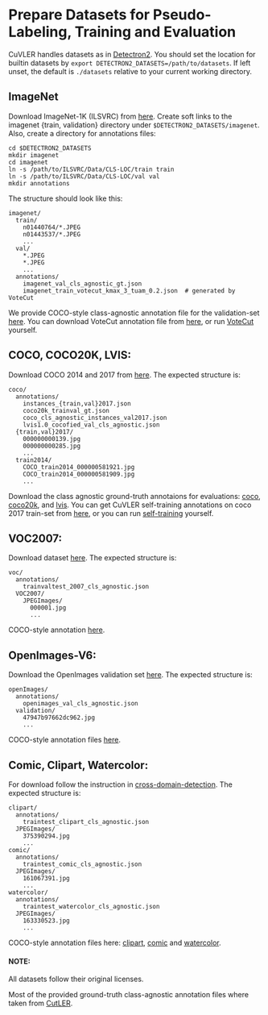






# Prepare Datasets for Pseudo-Labeling, Training and Evaluation




CuVLER handles datasets as in [Detectron2](https://detectron2.readthedocs.io/tutorials/datasets.html).
You should set the location for builtin datasets by `export DETECTRON2_DATASETS=/path/to/datasets`. If left unset, the default is `./datasets` relative to your current working directory.

## ImageNet
Download ImageNet-1K (ILSVRC) from [here](https://image-net.org/download.php). Create soft links to the imagenet {train, validation} 
directory under `$DETECTRON2_DATASETS/imagenet`.
Also, create a directory for annotations files:
```
cd $DETECTRON2_DATASETS
mkdir imagenet
cd imagenet
ln -s /path/to/ILSVRC/Data/CLS-LOC/train train
ln -s /path/to/ILSVRC/Data/CLS-LOC/val val
mkdir annotations
```

The structure should look like this:
```
imagenet/
  train/
    n01440764/*.JPEG
    n01443537/*.JPEG
    ...
  val/
    *.JPEG
    *.JPEG
    ...
  annotations/
    imagenet_val_cls_agnostic_gt.json
    imagenet_train_votecut_kmax_3_tuam_0.2.json  # generated by VoteCut
```
We provide COCO-style class-agnostic annotation file for the validation-set [here](https://drive.google.com/uc?export=download&id=1NP32qvV9XFiqS4-NWDEfkn_ybUwTBwEx).
You can download VoteCut annotation file from [here](https://drive.google.com/uc?export=download&id=14HnEE2PDwIN_K6KhSPVWPRcAwRQQEhqE),
or run [VoteCut](../README.md#2-votecut) yourself.

## COCO, COCO20K, LVIS:
Download COCO 2014 and 2017 from [here](https://cocodataset.org/#download). The expected
structure is:
```
coco/
  annotations/
    instances_{train,val}2017.json
    coco20k_trainval_gt.json
    coco_cls_agnostic_instances_val2017.json
    lvis1.0_cocofied_val_cls_agnostic.json
  {train,val}2017/
    000000000139.jpg
    000000000285.jpg
    ...
  train2014/
    COCO_train2014_000000581921.jpg
    COCO_train2014_000000581909.jpg
    ...
```
Download the class agnostic ground-truth annotaions for evaluations: [coco](https://drive.google.com/uc?export=download&id=1gABmH0nAHDsZzFaC5X0t9k9FLoBbJdwb), [coco20k](https://drive.google.com/uc?export=download&id=1Vam0DamGADy_rClswNCIDpheGhiPKmYf), and [lvis](https://drive.google.com/uc?export=download&id=1FX1RnMTD6meJJnyg9SBParPm-jEKTBHD).
You can get CuVLER self-training annotations on coco 2017 train-set from [here](https://drive.google.com/uc?export=download&id=13uPXVykyoGXIjC6B00eVHupqMNQdPqjh),
or you can run [self-training](../README.md#3-self-training) yourself.



## VOC2007:
Download dataset [here](http://host.robots.ox.ac.uk/pascal/VOC/voc2007/index.html#devkit). The expected
structure is:
```
voc/
  annotations/
    trainvaltest_2007_cls_agnostic.json
  VOC2007/
    JPEGImages/
      000001.jpg
      ...
```
COCO-style annotation [here](https://drive.google.com/uc?export=download&id=1YaDHOnYCbk6NtszRAQYCnrjcb3d7fiIa).


## OpenImages-V6:
Download the OpenImages validation set [here](https://storage.googleapis.com/openimages/web/download_v6.html).
The expected structure is:
```
openImages/
  annotations/
    openimages_val_cls_agnostic.json
  validation/
    47947b97662dc962.jpg
    ...
```
COCO-style annotation files [here](https://drive.google.com/uc?export=download&id=1sX87D2I2aoEYTk0PfSnGS3C1Bmi_rcTy).

## Comic, Clipart, Watercolor:
For download follow the instruction in [cross-domain-detection](https://github.com/naoto0804/cross-domain-detection).
The expected structure is:

```
clipart/
  annotations/
    traintest_clipart_cls_agnostic.json
  JPEGImages/
    375390294.jpg
    ...
comic/
  annotations/
    traintest_comic_cls_agnostic.json
  JPEGImages/
    161067391.jpg
    ...
watercolor/
  annotations/
    traintest_watercolor_cls_agnostic.json
  JPEGImages/
    163330523.jpg
    ...
```
COCO-style annotation files here: [clipart](https://drive.google.com/uc?export=download&id=16Ra9bMXn-O5UiJ-JyN9mtf77dD1x-4lI), [comic](https://drive.google.com/uc?export=download&id=1zKuDcxvoXK8e704U10Hv2-NJvFnh0-lA) and [watercolor](https://drive.google.com/uc?export=download&id=1m7M7Vizs6uHkhHj-N6XxlgIi9zVg6q30).

#### NOTE: 
All datasets follow their original licenses.

Most of the provided ground-truth class-agnostic annotation files where taken from [CutLER](https://github.com/facebookresearch/CutLER). 

